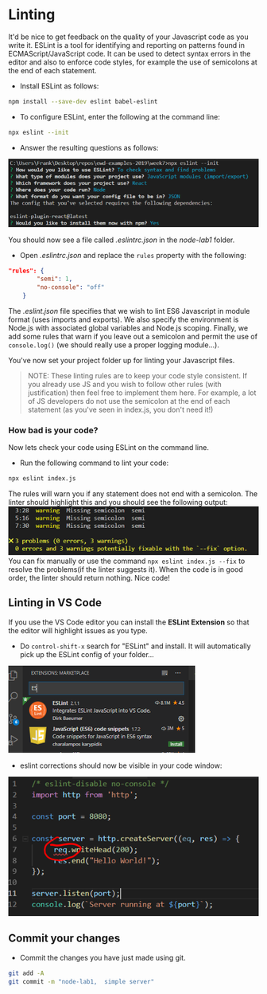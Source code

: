# Linting
It'd be nice to get feedback on the quality of your Javascript code as you write it. ESLint is a tool for identifying and reporting on patterns found in ECMAScript/JavaScript code. It can be used to detect syntax errors in the editor and also to enforce code styles, for example the use of semicolons at the end of each statement.

- Install ESLint as follows:
~~~bash
npm install --save-dev eslint babel-eslint
~~~

- To configure ESLint, enter the following at the command line:
~~~bash
npx eslint --init
~~~

- Answer the resulting questions as follows:

![ESLint Config](./img/eslint.png)

You should now see a file called *.eslintrc.json* in the *node-lab1* folder.

- Open *.eslintrc.json* and replace the ``rules`` property with the following: 

~~~json
"rules": {
        "semi": 1,
        "no-console": "off"
    }
~~~

The *.eslint.json* file specifies that we wish to lint ES6 Javascript in module format (uses imports and exports). We also specify the environment is Node.js with associated global variables and Node.js scoping. Finally, we add some rules that warn if you leave out a semicolon and permit the use of ``console.log()`` (we should really use a proper logging module...).

You've now set your project folder up for linting your Javascript files.

> NOTE: These linting rules are to keep your code style consistent. If you already use JS and you wish to follow other rules (with justification) then feel free to implement them here. For example, a lot of JS developers do not use the semicolon at the end of each statement (as you've seen in index.js, you don't need it!)

### How bad is your code?
Now lets check your code using ESLint on the command line.

- Run the following command to lint your code:
~~~bash
npx eslint index.js
~~~
The rules will warn you if any statement does not end with a semicolon. The linter should highlight this and you should see the following output:
![Node Hello World](./img/linter.png)
You can fix manually or use the command ``npx eslint index.js --fix`` to resolve the problems(if the linter suggests it).
When the code is in good order, the linter should return nothing. Nice code!

## Linting in VS Code

If you use the VS Code editor you can install the **ESLint Extension** so that the editor will highlight issues as you type. 

- Do ``control-shift-x`` search for "ESLint" and install. It will automatically pick up the ESLint config of your folder...

![ESLint Extension](./img/vscode.png)

- eslint corrections should now be visible in your code window:

![ESLint in VS Code](./img/eslint2.png)

## Commit your changes
- Commit the changes you have just made using git.
~~~bash
git add -A
git commit -m "node-lab1,  simple server"
~~~
